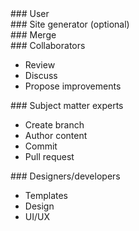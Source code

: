 ---
---

<div class="flow-block title" markdown="1">
### User
</div>

<div class="flow-block title" markdown="1">
### Site generator (optional)
</div>

<div class="flow-block title" markdown="1">
### Merge
</div>

<div class="flow-block" markdown="1">
### Collaborators

* Review
* Discuss
* Propose improvements
</div>

<div class="flow-block" markdown="1">
### Subject matter experts

* Create branch
* Author content
* Commit
* Pull request
</div>

<div class="flow-block" markdown="1">
### Designers/developers

* Templates
* Design
* UI/UX
</div>
